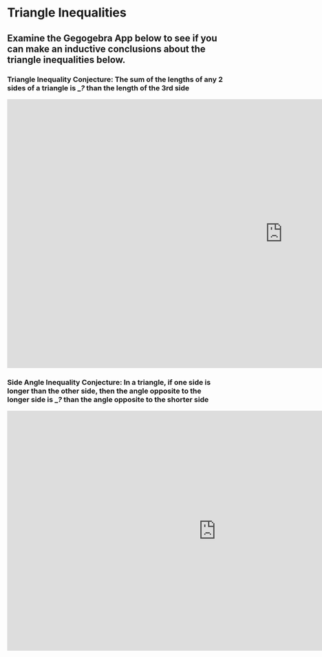 # Triangle Inequalities

## Examine the Gegogebra App below to see if you can make an inductive conclusions about the triangle inequalities below.

### Triangle Inequality Conjecture: The sum of the lengths of any 2 sides of a triangle is ____?___  than the length of the 3rd side

<iframe scrolling="no" src="https://www.geogebra.org/material/iframe/id/JT5UmZ8w/width/1280/height/624/border/888888/sfsb/true/smb/false/stb/false/stbh/false/ai/false/asb/false/sri/false/rc/false/ld/false/sdz/false/ctl/false" width="1280px" height="624px" style="border:0px;"> </iframe>

### Side Angle Inequality Conjecture: In a triangle, if one side is longer than the other side, then the angle opposite to the longer side is ____?___  than the angle opposite to the shorter side

<iframe scrolling="no" title="" src="https://www.geogebra.org/material/iframe/id/EXyRYCdb/width/970/height/557/border/888888/sfsb/true/smb/false/stb/false/stbh/false/ai/false/asb/false/sri/false/rc/false/ld/false/sdz/false/ctl/false" width="970px" height="557px" style="border:0px;"> </iframe>
